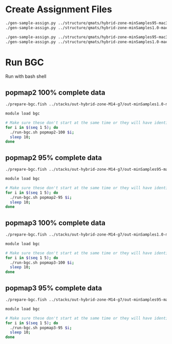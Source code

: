 

# Create Assignment Files
```bash
./gen-sample-assign.py ../structure/qmats/hybrid-zone-minSamples95-mac3-popmap2-K-2.csv popmap2-95 .025 terrestris americanus
./gen-sample-assign.py ../structure/qmats/hybrid-zone-minSamples1.0-mac3-popmap2-K-2.csv popmap2-100 .025 americanus terrestris

./gen-sample-assign.py ../structure/qmats/hybrid-zone-minSamples95-mac3-popmap3-K-2.csv popmap3-95 .025 terrestris americanus
./gen-sample-assign.py ../structure/qmats/hybrid-zone-minSamples1.0-mac3-popmap3-K-2.csv popmap3-100 .025 americanus terrestris
```

# Run BGC

Run with bash shell



## popmap2 100% complete data
```bash
./prepare-bgc.fish ../stacks/out-hybrid-zone-M14-g7/out-minSamples1.0-mac3-popmap2/populations.snps.vcf popmap2-100 assign-popmap2-100-americanus.txt assign-popmap2-100-terrestris.txt assign-popmap2-100-admixed.txt

module load bgc

# Make sure these don't start at the same time or they will have identical starting seeds
for i in $(seq 1 5); do
  ./run-bgc.sh popmap2-100 $i;
  sleep 10;
done
```



## popmap2 95% complete data
```bash
./prepare-bgc.fish ../stacks/out-hybrid-zone-M14-g7/out-minSamples95-mac3-popmap2/populations.snps.vcf popmap2-95 assign-popmap2-95-americanus.txt assign-popmap2-95-terrestris.txt assign-popmap2-95-admixed.txt

module load bgc

# Make sure these don't start at the same time or they will have identical starting seeds
for i in $(seq 1 5); do
  ./run-bgc.sh popmap2-95 $i;
  sleep 10;
done
```



## popmap3 100% complete data
```bash
./prepare-bgc.fish ../stacks/out-hybrid-zone-M14-g7/out-minSamples1.0-mac3-popmap3/populations.snps.vcf popmap3-100 assign-popmap3-100-americanus.txt assign-popmap3-100-terrestris.txt assign-popmap3-100-admixed.txt

module load bgc

# Make sure these don't start at the same time or they will have identical starting seeds
for i in $(seq 1 5); do
  ./run-bgc.sh popmap3-100 $i;
  sleep 10;
done
```



## popmap3 95% complete data
```bash
./prepare-bgc.fish ../stacks/out-hybrid-zone-M14-g7/out-minSamples95-mac3-popmap3/populations.snps.vcf popmap3-95 assign-popmap3-95-americanus.txt assign-popmap3-95-terrestris.txt assign-popmap3-95-admixed.txt

module load bgc

# Make sure these don't start at the same time or they will have identical starting seeds
for i in $(seq 1 5); do
  ./run-bgc.sh popmap3-95 $i;
  sleep 10;
done
```


<!-- ## clust-90-missing-0.9-exclude-1   

Create directory with `samples-americanus.txt`, `samples-terrestris.txt` and 
`samples-admixed.txt` files. 

```bash
./prepare-bgc.sh clust-90-missing-0.9-exclude-1 clust-90-missing-0.9-exclude-1

module load bgc

# Make sure these don't start at the same time or they will have identical starting seeds
for i in $(seq 1 5); do
  ./run-bgc.sh clust-90-missing-0.9-exclude-1 $i;
  sleep 10;
done

```


## clust-90-missing-0.9-exclude-1-strict   
Removed samples from admixed population that were not located near the contact zone.

Create directory with `samples-americanus.txt`, `samples-terrestris.txt` and 
`samples-admixed.txt` files. 

```bash
./prepare-bgc.sh clust-90-missing-0.9-exclude-1 clust-90-missing-0.9-exclude-1-strict

# Make sure these don't start at the same time or they will have identical starting seeds
module load bgc
for i in $(seq 1 5); do
  ./run-bgc.sh clust-90-missing-0.9-exclude-1-strict $i;
  sleep 10;
done

``` -->